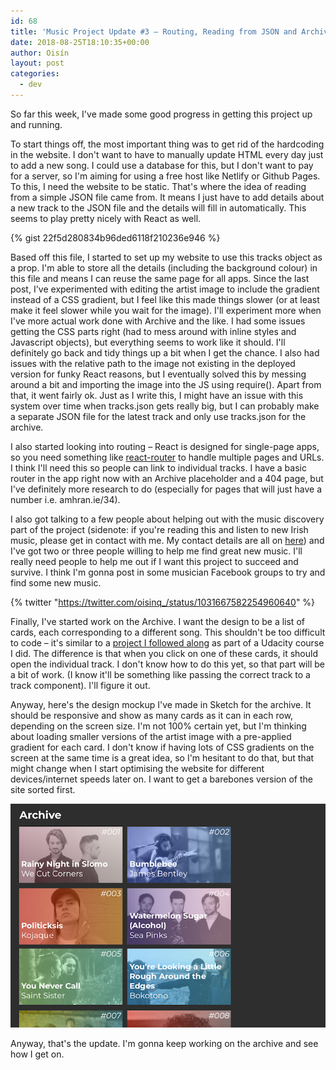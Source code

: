```yaml
---
id: 68
title: 'Music Project Update #3 – Routing, Reading from JSON and Archive Design'
date: 2018-08-25T18:10:35+00:00
author: Oisín
layout: post
categories:
  - dev
---
```

So far this week, I've made some good progress in getting this project up and running.

To start things off, the most important thing was to get rid of the hardcoding in the website. I don't want to have to manually update HTML every day just to add a new song. I could use a database for this, but I don't want to pay for a server, so I'm aiming for using a free host like Netlify or Github Pages. To this, I need the website to be static. That's where the idea of reading from a simple JSON file came from. It means I just have to add details about a new track to the JSON file and the details will fill in automatically. This seems to play pretty nicely with React as well.
<!--more-->
{% gist 22f5d280834b96ded6118f210236e946 %}

Based off this file, I started to set up my website to use this tracks object as a prop. I'm able to store all the details (including the background colour) in this file and means I can reuse the same page for all apps. Since the last post, I've experimented with editing the artist image to include the gradient instead of a CSS gradient, but I feel like this made things slower (or at least make it feel slower while you wait for the image). I'll experiment more when I've more actual work done with Archive and the like. I had some issues getting the CSS parts right (had to mess around with inline styles and Javascript objects), but everything seems to work like it should. I'll definitely go back and tidy things up a bit when I get the chance. I also had issues with the relative path to the image not existing in the deployed version for funky React reasons, but I eventually solved this by messing around a bit and importing the image into the JS using require(). Apart from that, it went fairly ok. Just as I write this, I might have an issue with this system over time when tracks.json gets really big, but I can probably make a separate JSON file for the latest track and only use tracks.json for the archive.

I also started looking into routing – React is designed for single-page apps, so you need something like [react-router](https://github.com/ReactTraining/react-router) to handle multiple pages and URLs. I think I'll need this so people can link to individual tracks. I have a basic router in the app right now with an Archive placeholder and a 404 page, but I've definitely more research to do (especially for pages that will just have a number i.e. amhran.ie/34).

I also got talking to a few people about helping out with the music discovery part of the project (sidenote: if you're reading this and listen to new Irish music, please get in contact with me. My contact details are all on [here](https://oisin.io)) and I've got two or three people willing to help me find great new music. I'll really need people to help me out if I want this project to succeed and survive. I think I'm gonna post in some musician Facebook groups to try and find some new music.

{% twitter "https://twitter.com/oisinq_/status/1031667582254960640" %}

Finally, I've started work on the Archive. I want the design to be a list of cards, each corresponding to a different song. This shouldn't be too difficult to code – it's similar to a [project I followed along](https://github.com/aneagoie/robofriends) as part of a Udacity course I did. The difference is that when you click on one of these cards, it should open the individual track. I don't know how to do this yet, so that part will be a bit of work. (I know it'll be something like passing the correct track to a track component). I'll figure it out.

Anyway, here's the design mockup I've made in Sketch for the archive. It should be responsive and show as many cards as it can in each row, depending on the screen size. I'm not 100% certain yet, but I'm thinking about loading smaller versions of the artist image with a pre-applied gradient for each card. I don't know if having lots of CSS gradients on the screen at the same time is a great idea, so I'm hesitant to do that, but that might change when I start optimising the website for different devices/internet speeds later on. I want to get a barebones version of the site sorted first.

![The amhran.ie archive](/img/08/amhran-archive.png)

Anyway, that's the update. I'm gonna keep working on the archive and see how I get on.
